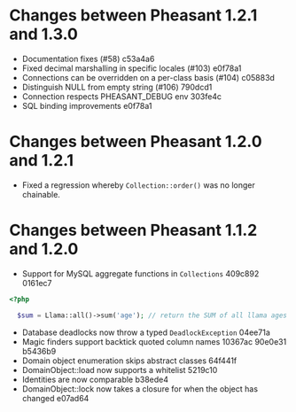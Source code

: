 Changes between Pheasant 1.2.1 and 1.3.0
========================================

  - Documentation fixes (#58) c53a4a6
  - Fixed decimal marshalling in specific locales (#103) e0f78a1
  - Connections can be overridden on a per-class basis (#104) c05883d
  - Distinguish NULL from empty string (#106) 790dcd1
  - Connection respects PHEASANT_DEBUG env 303fe4c
  - SQL binding improvements e0f78a1

Changes between Pheasant 1.2.0 and 1.2.1
========================================

  - Fixed a regression whereby `Collection::order()` was no longer chainable.

Changes between Pheasant 1.1.2 and 1.2.0
========================================

  - Support for MySQL aggregate functions in `Collections` 409c892 0161ec7

```php
<?php

  $sum = Llama::all()->sum('age'); // return the SUM of all llama ages
```

  - Database deadlocks now throw a typed `DeadlockException` 04ee71a
  - Magic finders support backtick quoted column names 10367ac 90e0e31 b5436b9
  - Domain object enumeration skips abstract classes 64f441f
  - DomainObject::load now supports a whitelist 5219c10
  - Identities are now comparable b38ede4
  - DomainObject::lock now takes a closure for when the object has changed e07ad64
